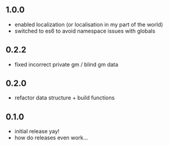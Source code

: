 ## 1.0.0
- enabled localization (or localisation in my part of the world)
- switched to es6 to avoid namespace issues with globals

## 0.2.2
- fixed incorrect private gm / blind gm data

## 0.2.0
- refactor data structure + build functions

## 0.1.0
- initial release yay!
- how do releases even work...